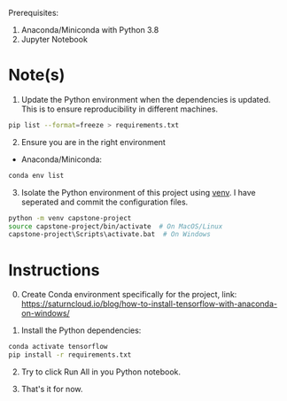 

Prerequisites:
1. Anaconda/Miniconda with Python 3.8
2. Jupyter Notebook

# Note(s)
1. Update the Python environment when the dependencies is updated. This is to ensure reproducibility in different machines.

```bash
pip list --format=freeze > requirements.txt
```

2. Ensure you are in the right environment
* Anaconda/Miniconda:
```bash
conda env list
```

3. Isolate the Python environment of this project using [venv](https://python.land/virtual-environments/virtualenv). I have seperated and commit the configuration files.

```bash
python -m venv capstone-project
source capstone-project/bin/activate  # On MacOS/Linux
capstone-project\Scripts\activate.bat  # On Windows
```

# Instructions

0. Create Conda environment specifically for the project, link:
https://saturncloud.io/blog/how-to-install-tensorflow-with-anaconda-on-windows/

1. Install the Python dependencies:

```bash
conda activate tensorflow
pip install -r requirements.txt
```

2. Try to click Run All in you Python notebook.

3. That's it for now.